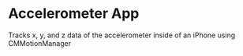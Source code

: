 # Accelerometer App

Tracks x, y, and z data of the accelerometer inside of an iPhone using CMMotionManager
